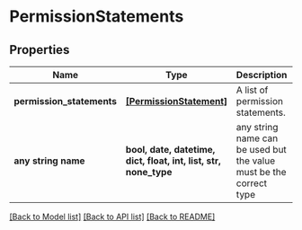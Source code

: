 # PermissionStatements


## Properties
Name | Type | Description | Notes
------------ | ------------- | ------------- | -------------
**permission_statements** | [**[PermissionStatement]**](PermissionStatement.md) | A list of permission statements. | 
**any string name** | **bool, date, datetime, dict, float, int, list, str, none_type** | any string name can be used but the value must be the correct type | [optional]

[[Back to Model list]](../README.md#documentation-for-models) [[Back to API list]](../README.md#documentation-for-api-endpoints) [[Back to README]](../README.md)


